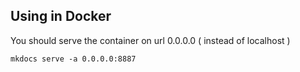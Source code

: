 ## Using in Docker
You should serve the container on url 0.0.0.0 ( instead of localhost )
```
mkdocs serve -a 0.0.0.0:8887  
```